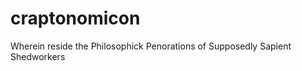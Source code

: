 craptonomicon
=============

Wherein reside the Philosophick Penorations of Supposedly Sapient Shedworkers
